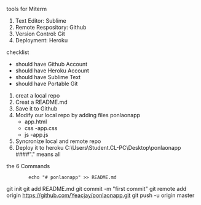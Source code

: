tools for Miterm

1. Text Editor: Sublime
2. Remote Respository: Github
3. Version Control: Git
4. Deployment: Heroku

checklist
- should have Github Account
- should have Heroku Account
- should have Sublime Text
- should have Portable Git

1. creat a local repo
2. Creat a README.md
3. Save it to Github
4. Modify our local repo by adding files
   ponlaonapp
   	- app.html
	- css
		-app.css
	- js
		-app.js
5. Syncronize local and remote repo
6. Deploy it to heroku
C:\Users\Student.CL-PC\Desktop\ponlaonapp
			####"." means all

the 6 Commands

			echo "# ponlaonapp" >> README.md
git init
git add README.md
git commit -m "first commit"
git remote add origin https://github.com/Yeacjay/ponlaonapp.git
git push -u origin master
